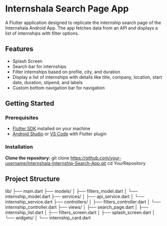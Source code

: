 # Internshala Search Page App

A Flutter application designed to replicate the internship search page of the Internshala Android App. The app fetches data from an API and displays a list of internships with filter options.

## Features

- Splash Screen
- Search bar for internships
- Filter internships based on profile, city, and duration
- Display a list of internships with details like title, company, location, start date, duration, stipend, and labels
- Custom bottom navigation bar for navigation

## Getting Started

### Prerequisites

- [Flutter SDK](https://flutter.dev/docs/get-started/install) installed on your machine
- [Android Studio](https://developer.android.com/studio) or [VS Code](https://code.visualstudio.com/) with Flutter plugin

### Installation

**Clone the repository:**
   git clone https://github.com/your-username/Internshala-Internship-Search-App.git
   cd YourRepository

## Project Structure

lib/
├── main.dart
├── models/
│   ├── filters_model.dart
│   └── internship_model.dart
├── services/
│   ├── api_service.dart
│   └── internship_service.dart
├── controllers/
│   ├── filters_controller.dart
│   └── internship_controller.dart
├── views/
│   ├── search_page.dart
│   ├── internship_list.dart
│   ├── filters_screen.dart
│   ├── splash_screen.dart
│   
└── widgets/
│       └── internship_card.dart




